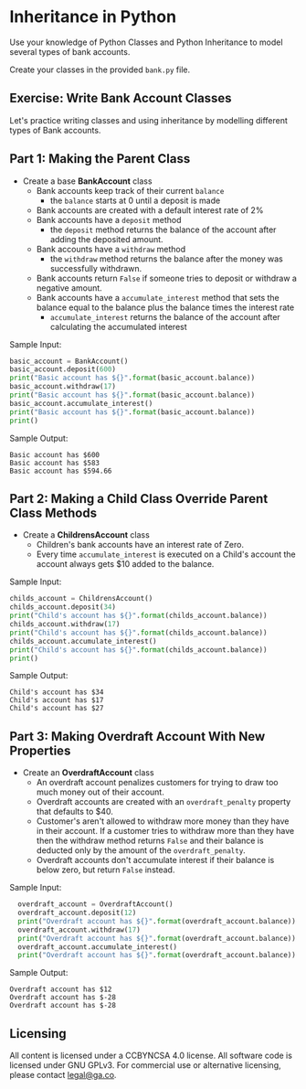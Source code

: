 # Inheritance in Python
Use your knowledge of Python Classes and Python Inheritance to model several
types of bank accounts.

Create your classes in the provided `bank.py` file.

## Exercise: Write Bank Account Classes
Let's practice writing classes and using inheritance by modelling different types
of Bank accounts.

## Part 1: Making the Parent Class

* Create a base **BankAccount** class
  * Bank accounts keep track of their current `balance`
    * the `balance` starts at 0 until a deposit is made
  * Bank accounts are created with a default interest rate of 2%
  * Bank accounts have a `deposit` method
    * the `deposit` method returns the balance of the account after adding the deposited amount.
  * Bank accounts have a `withdraw` method
    * the `withdraw` method returns the balance after the money was successfully withdrawn.
  * Bank accounts return `False` if someone tries to deposit or withdraw a negative amount.
  * Bank accounts have a `accumulate_interest` method that sets the balance equal to the balance plus the balance times the interest rate
    * `accumulate_interest` returns the balance of the account after calculating the accumulated interest

Sample Input:
```python
basic_account = BankAccount()
basic_account.deposit(600)
print("Basic account has ${}".format(basic_account.balance))
basic_account.withdraw(17)
print("Basic account has ${}".format(basic_account.balance))
basic_account.accumulate_interest()
print("Basic account has ${}".format(basic_account.balance))
print()
```

Sample Output:
```
Basic account has $600
Basic account has $583
Basic account has $594.66
```

## Part 2: Making a Child Class Override Parent Class Methods

* Create a **ChildrensAccount** class
  * Children's bank accounts have an interest rate of Zero.
  * Every time `accumulate_interest` is executed on a Child's account the
    account  always gets $10 added to the balance.

Sample Input:
```python
childs_account = ChildrensAccount()
childs_account.deposit(34)
print("Child's account has ${}".format(childs_account.balance))
childs_account.withdraw(17)
print("Child's account has ${}".format(childs_account.balance))
childs_account.accumulate_interest()
print("Child's account has ${}".format(childs_account.balance))
print()
```

Sample Output:
```
Child's account has $34
Child's account has $17
Child's account has $27
```

## Part 3: Making Overdraft Account With New Properties

* Create an **OverdraftAccount** class
  * An overdraft account penalizes customers for trying to draw too much
    money out of their account.
  * Overdraft accounts are created with an `overdraft_penalty` property
    that defaults to $40.
  * Customer's aren't allowed to withdraw more money than they have in their account. If a customer tries to withdraw more than they have then the withdraw method returns `False` and their balance is deducted only by the amount of the `overdraft_penalty`.
  * Overdraft accounts don't accumulate interest if their balance is below zero, but return `False` instead.

Sample Input:
```python
  overdraft_account = OverdraftAccount()
  overdraft_account.deposit(12)
  print("Overdraft account has ${}".format(overdraft_account.balance))
  overdraft_account.withdraw(17)
  print("Overdraft account has ${}".format(overdraft_account.balance))
  overdraft_account.accumulate_interest()
  print("Overdraft account has ${}".format(overdraft_account.balance))
```

Sample Output:
```
Overdraft account has $12
Overdraft account has $-28
Overdraft account has $-28
```

## Licensing
All content is licensed under a CC­BY­NC­SA 4.0 license.
All software code is licensed under GNU GPLv3. For commercial use or alternative licensing, please contact legal@ga.co.

